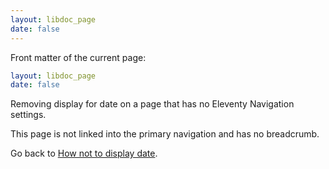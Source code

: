 ```yaml
---
layout: libdoc_page
date: false
---
```


Front matter of the current page:

```yaml
layout: libdoc_page
date: false
```

Removing display for date on a page that has no Eleventy Navigation settings.

This page is not linked into the primary navigation and has no breadcrumb.

Go back to [How not to display date](/content/front-matter/front-matter-remove-date.md).
